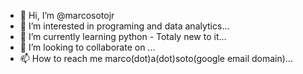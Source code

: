 - 👋 Hi, I’m @marcosotojr
- 👀 I’m interested in programing and data analytics...
- 🌱 I’m currently learning python - Totaly new to it...
- 💞️ I’m looking to collaborate on ...
- 📫 How to reach me marco(dot)a(dot)soto(google email domain)...

<!---
marcosotojr/marcosotojr is a ✨ special ✨ repository because its `README.md` (this file) appears on your GitHub profile.
You can click the Preview link to take a look at your changes.
--->
